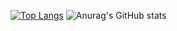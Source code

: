 [![Top Langs](https://github-readme-stats.vercel.app/api/top-langs/?username=DanielDK100&theme=nord&layout=compact)](https://github.com/DanielDK100)
![Anurag's GitHub stats](https://github-readme-stats.vercel.app/api?username=danieldk100&show_icons=true&theme=radical)
